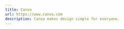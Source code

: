 ```yaml
---
title: Canva
url: https://www.canva.com
description: Canva makes design simple for everyone.
---
```

